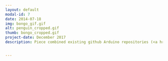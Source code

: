 ```yaml
---
layout: default
modal-id: 7
date: 2014-07-18
img: bongo_gif.gif
alt: penguin_cropped.gif
thumb: bongo_cropped.gif
project-date: December 2017
description: Piece combined existing github Arduino repositories (<a href="https://github.com/brownan/Gamecube-N64-Controller">Gamecube to N64 Controller adapter</a> and <a href="https://github.com/jwhop/SwitchInputEmulator">Nintendo Switch Controller Emulator</a> ) to allow compatibility between the 2003 Donkey Kong Bongo controller and the Nintendo Switch to play Tetris 99.  Related Press and Media -  <a href="https://gonintendo.com/stories/330898-man-creates-own-personal-hell-plays-tetris-99-with-dk-bongos">Go Nintendo Article</a> (<a href="https://twitter.com/GoNintendoTweet/status/1106647829370540032">Tweet</a>) <a href="https://nintendosoup.com/tetris-99-player-tackles-the-game-with-modded-dk-bongo-controller/">Nintendo Soup Article</a> (<a href="https://twitter.com/ninsoup/status/1106732052873990145">Tweet</a>)


---
```



